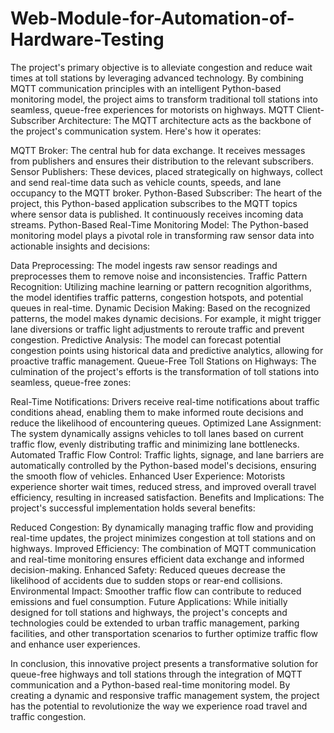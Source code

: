 # Web-Module-for-Automation-of-Hardware-Testing
The project's primary objective is to alleviate congestion and reduce wait times at toll stations by leveraging advanced technology. By combining MQTT communication principles with an intelligent Python-based monitoring model, the project aims to transform traditional toll stations into seamless, queue-free experiences for motorists on highways.
MQTT Client-Subscriber Architecture:
The MQTT architecture acts as the backbone of the project's communication system. Here's how it operates:

MQTT Broker: The central hub for data exchange. It receives messages from publishers and ensures their distribution to the relevant subscribers.
Sensor Publishers: These devices, placed strategically on highways, collect and send real-time data such as vehicle counts, speeds, and lane occupancy to the MQTT broker.
Python-Based Subscriber: The heart of the project, this Python-based application subscribes to the MQTT topics where sensor data is published. It continuously receives incoming data streams.
Python-Based Real-Time Monitoring Model:
The Python-based monitoring model plays a pivotal role in transforming raw sensor data into actionable insights and decisions:

Data Preprocessing: The model ingests raw sensor readings and preprocesses them to remove noise and inconsistencies.
Traffic Pattern Recognition: Utilizing machine learning or pattern recognition algorithms, the model identifies traffic patterns, congestion hotspots, and potential queues in real-time.
Dynamic Decision Making: Based on the recognized patterns, the model makes dynamic decisions. For example, it might trigger lane diversions or traffic light adjustments to reroute traffic and prevent congestion.
Predictive Analysis: The model can forecast potential congestion points using historical data and predictive analytics, allowing for proactive traffic management.
Queue-Free Toll Stations on Highways:
The culmination of the project's efforts is the transformation of toll stations into seamless, queue-free zones:

Real-Time Notifications: Drivers receive real-time notifications about traffic conditions ahead, enabling them to make informed route decisions and reduce the likelihood of encountering queues.
Optimized Lane Assignment: The system dynamically assigns vehicles to toll lanes based on current traffic flow, evenly distributing traffic and minimizing lane bottlenecks.
Automated Traffic Flow Control: Traffic lights, signage, and lane barriers are automatically controlled by the Python-based model's decisions, ensuring the smooth flow of vehicles.
Enhanced User Experience: Motorists experience shorter wait times, reduced stress, and improved overall travel efficiency, resulting in increased satisfaction.
Benefits and Implications:
The project's successful implementation holds several benefits:

Reduced Congestion: By dynamically managing traffic flow and providing real-time updates, the project minimizes congestion at toll stations and on highways.
Improved Efficiency: The combination of MQTT communication and real-time monitoring ensures efficient data exchange and informed decision-making.
Enhanced Safety: Reduced queues decrease the likelihood of accidents due to sudden stops or rear-end collisions.
Environmental Impact: Smoother traffic flow can contribute to reduced emissions and fuel consumption.
Future Applications:
While initially designed for toll stations and highways, the project's concepts and technologies could be extended to urban traffic management, parking facilities, and other transportation scenarios to further optimize traffic flow and enhance user experiences.

In conclusion, this innovative project presents a transformative solution for queue-free highways and toll stations through the integration of MQTT communication and a Python-based real-time monitoring model. By creating a dynamic and responsive traffic management system, the project has the potential to revolutionize the way we experience road travel and traffic congestion.





